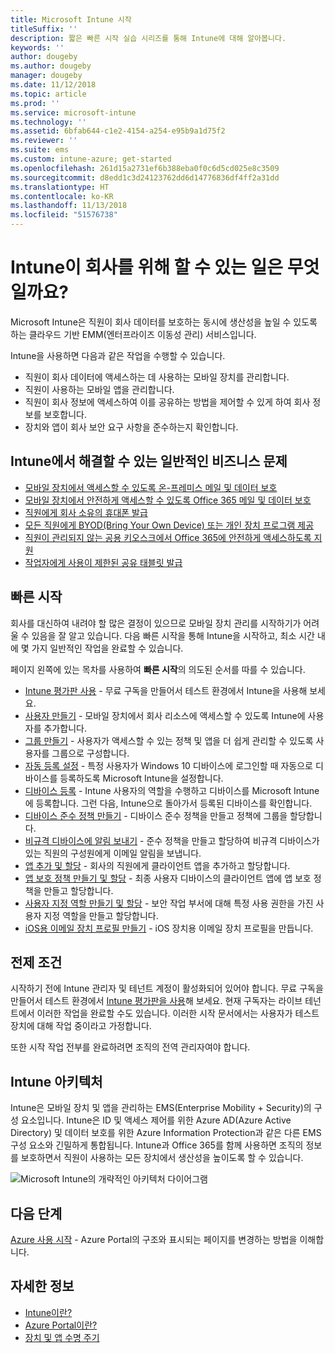 ```yaml
---
title: Microsoft Intune 시작
titleSuffix: ''
description: 짧은 빠른 시작 실습 시리즈를 통해 Intune에 대해 알아봅니다.
keywords: ''
author: dougeby
ms.author: dougeby
manager: dougeby
ms.date: 11/12/2018
ms.topic: article
ms.prod: ''
ms.service: microsoft-intune
ms.technology: ''
ms.assetid: 6bfab644-c1e2-4154-a254-e95b9a1d75f2
ms.reviewer: ''
ms.suite: ems
ms.custom: intune-azure; get-started
ms.openlocfilehash: 261d15a2731ef6b388eba0f0c6d5cd025e8c3509
ms.sourcegitcommit: d8edd1c3d24123762dd6d14776836df4ff2a31dd
ms.translationtype: HT
ms.contentlocale: ko-KR
ms.lasthandoff: 11/13/2018
ms.locfileid: "51576738"
---
```

# <a name="what-can-intune-do-for-my-company"></a>Intune이 회사를 위해 할 수 있는 일은 무엇일까요?
Microsoft Intune은 직원이 회사 데이터를 보호하는 동시에 생산성을 높일 수 있도록 하는 클라우드 기반 EMM(엔터프라이즈 이동성 관리) 서비스입니다.

Intune을 사용하면 다음과 같은 작업을 수행할 수 있습니다.

- 직원이 회사 데이터에 액세스하는 데 사용하는 모바일 장치를 관리합니다.
- 직원이 사용하는 모바일 앱을 관리합니다.
- 직원이 회사 정보에 액세스하여 이를 공유하는 방법을 제어할 수 있게 하여 회사 정보를 보호합니다.
- 장치와 앱이 회사 보안 요구 사항을 준수하는지 확인합니다.

## <a name="common-business-problems-that-intune-helps-solve"></a>Intune에서 해결할 수 있는 일반적인 비즈니스 문제

* [모바일 장치에서 액세스할 수 있도록 온-프레미스 메일 및 데이터 보호](common-scenarios.md#protecting-your-on-premises-email-and-data-so-it-can-be-safely-accessed-by-mobile-devices)
* [모바일 장치에서 안전하게 액세스할 수 있도록 Office 365 메일 및 데이터 보호](common-scenarios.md#protecting-your-office-365-email-and-data-so-it-can-be-safely-accessed-by-mobile-devices)
* [직원에게 회사 소유의 휴대폰 발급](common-scenarios.md#issue-corporate-owned-phones-to-your-employees)
* [모든 직원에게 BYOD(Bring Your Own Device) 또는 개인 장치 프로그램 제공](common-scenarios.md#offer-a-bring-your-own-device-program-to-all-employees)
* [직원이 관리되지 않는 공용 키오스크에서 Office 365에 안전하게 액세스하도록 지원](common-scenarios.md#enable-your-employees-to-securely-access-office-365-from-an-unmanaged-public-kiosk)
* [작업자에게 사용이 제한된 공유 태블릿 발급](common-scenarios.md#issue-limited-use-shared-tablets-to-your-employees)

## <a name="quickstarts"></a>빠른 시작

회사를 대신하여 내려야 할 많은 결정이 있으므로 모바일 장치 관리를 시작하기가 어려울 수 있음을 잘 알고 있습니다. 다음 빠른 시작을 통해 Intune을 시작하고, 최소 시간 내에 몇 가지 일반적인 작업을 완료할 수 있습니다.

페이지 왼쪽에 있는 목차를 사용하여 **빠른 시작**의 의도된 순서를 따를 수 있습니다.

- [Intune 평가판 사용](free-trial-sign-up.md) - 무료 구독을 만들어서 테스트 환경에서 Intune을 사용해 보세요.    
- [사용자 만들기](quickstart-create-user.md) - 모바일 장치에서 회사 리소스에 액세스할 수 있도록 Intune에 사용자를 추가합니다.
- [그룹 만들기](quickstart-create-group.md) - 사용자가 액세스할 수 있는 정책 및 앱을 더 쉽게 관리할 수 있도록 사용자를 그룹으로 구성합니다.
- [자동 등록 설정](quickstart-setup-auto-enrollment.md) - 특정 사용자가 Windows 10 디바이스에 로그인할 때 자동으로 디바이스를 등록하도록 Microsoft Intune을 설정합니다.
- [디바이스 등록](quickstart-enroll-windows-device.md) - Intune 사용자의 역할을 수행하고 디바이스를 Microsoft Intune에 등록합니다. 그런 다음, Intune으로 돌아가서 등록된 디바이스를 확인합니다.
- [디바이스 준수 정책 만들기](quickstart-set-password-length-android.md) - 디바이스 준수 정책을 만들고 정책에 그룹을 할당합니다.
- [비규격 디바이스에 알림 보내기](quickstart-send-notification.md) - 준수 정책을 만들고 할당하여 비규격 디바이스가 있는 직원의 구성원에게 이메일 알림을 보냅니다.
- [앱 추가 및 할당](quickstart-add-assign-app.md) - 회사의 직원에게 클라이언트 앱을 추가하고 할당합니다.
- [앱 보호 정책 만들기 및 할당](quickstart-create-assign-app-policy.md) - 최종 사용자 디바이스의 클라이언트 앱에 앱 보호 정책을 만들고 할당합니다.
- [사용자 지정 역할 만들기 및 할당](quickstart-create-custom-role.md) - 보안 작업 부서에 대해 특정 사용 권한을 가진 사용자 지정 역할을 만들고 할당합니다. 
- [iOS용 이메일 장치 프로필 만들기](quickstart-email-profile.md) - iOS 장치용 이메일 장치 프로필을 만듭니다.

## <a name="prerequisites"></a>전제 조건

시작하기 전에 Intune 관리자 및 테넌트 계정이 활성화되어 있어야 합니다. 무료 구독을 만들어서 테스트 환경에서 [Intune 평가판을 사용](free-trial-sign-up.md)해 보세요. 현재 구독자는 라이브 테넌트에서 이러한 작업을 완료할 수도 있습니다. 이러한 시작 문서에서는 사용자가 테스트 장치에 대해 작업 중이라고 가정합니다.

또한 시작 작업 전부를 완료하려면 조직의 전역 관리자여야 합니다.

## <a name="intune-architecture"></a>Intune 아키텍처

Intune은 모바일 장치 및 앱을 관리하는 EMS(Enterprise Mobility + Security)의 구성 요소입니다. Intune은 ID 및 액세스 제어를 위한 Azure AD(Azure Active Directory) 및 데이터 보호를 위한 Azure Information Protection과 같은 다른 EMS 구성 요소와 긴밀하게 통합됩니다. Intune과 Office 365를 함께 사용하면 조직의 정보를 보호하면서 직원이 사용하는 모든 장치에서 생산성을 높이도록 할 수 있습니다.

![Microsoft Intune의 개략적인 아키텍처 다이어그램](/intune/media/intunearchitecture.svg)

## <a name="next-steps"></a>다음 단계

[Azure 사용 시작](get-started-azure.md) - Azure Portal의 구조와 표시되는 페이지를 변경하는 방법을 이해합니다.

## <a name="learn-more"></a>자세한 정보

* [Intune이란?](introduction-intune.md)
* [Azure Portal이란?](what-is-intune.md)
* [장치 및 앱 수명 주기](introduction-device-app-lifecycles.md)